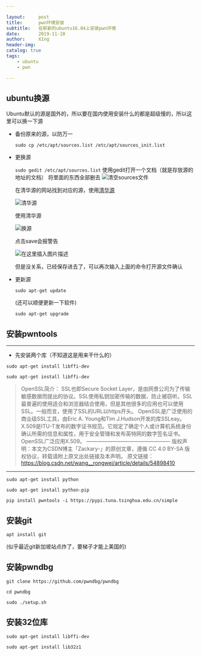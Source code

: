 ```yaml
---

layout:     post
title:      pwn环境安装
subtitle:   在崭新的ubuntu16.04上安装pwn环境
date:       2019-11-10
author:     X1ng
header-img: 
catalog: true
tags:
    - ubuntu
    - pwn

---
```


## ubuntu换源

Ubuntu默认的源是国外的，所以要在国内使用安装什么的都是超级慢的，所以这里可以换一下源

* 备份原来的源，以防万一 
  
  `sudo cp /etc/apt/sources.list /etc/apt/sources_init.list`
  
* 更换源
  
  `sudo gedit /etc/apt/sources.list`
  使用gedit打开一个文档（就是存放源的地址的文档）
  将里面的东西全部删去
  ![清空sources文件](https://img-blog.csdnimg.cn/20191110202055509.png?x-oss-process=image/watermark,type_ZmFuZ3poZW5naGVpdGk,shadow_10,text_aHR0cHM6Ly9ibG9nLmNzZG4ubmV0L3dqeF8xMTAyMTE=,size_16,color_FFFFFF,t_70)
  
  在清华源的网站找到对应的源，使用[清华源](https://mirrors.tuna.tsinghua.edu.cn/help/ubuntu/?spm=a2c4e.10696291.0.0.502319a4Niy7Ii)
  
  ![清华源](https://img-blog.csdnimg.cn/20191110202421265.png?x-oss-process=image/watermark,type_ZmFuZ3poZW5naGVpdGk,shadow_10,text_aHR0cHM6Ly9ibG9nLmNzZG4ubmV0L3dqeF8xMTAyMTE=,size_16,color_FFFFFF,t_70)
  
  使用清华源 
  
  ![换源](https://img-blog.csdnimg.cn/20191110202517812.png?x-oss-process=image/watermark,type_ZmFuZ3poZW5naGVpdGk,shadow_10,text_aHR0cHM6Ly9ibG9nLmNzZG4ubmV0L3dqeF8xMTAyMTE=,size_16,color_FFFFFF,t_70)
  
  点击save会报警告
  
  ![在这里插入图片描述](https://img-blog.csdnimg.cn/20191110203155884.png)
  
  但是没关系，已经保存进去了，可以再次输入上面的命令打开源文件确认
  
* 更新源

  `sudo apt-get update`

  (还可以顺便更新一下软件)

  `sudo apt-get upgrade`

## 安装pwntools

***

* 先安装两个库（不知道这是用来干什么的）

`sudo apt-get install libffi-dev`

`sudo apt-get install libffi-dev`

>OpenSSL简介： 
>  SSL也即Secure Socket Layer，是由网景公司为了传输敏感数据而提出的协议。SSL使用私钥加密传输的数据，防止被窃听。SSL最普遍的使用适合和浏览器结合使用，但是其他很多的应用也可以使用SSL。一般而言，使用了SSL的URL以https开头。  OpenSSL是广泛使用的商业级SSL工具，由Eric A. Young和Tim J.Hudson开发的库SSLeay。  X.509是ITU-T发布的数字证书规范。它规定了确定个人或计算机系统身份确认所需的信息和属性，用于安全管理和发布英特网的数字签名证书。OpenSSL广泛应用X.509。
>————————————————
>版权声明：本文为CSDN博主「Zackary-」的原创文章，遵循 CC 4.0 BY-SA 版权协议，转载请附上原文出处链接及本声明。
>原文链接：https://blog.csdn.net/wang__rongwei/article/details/54898410



***

`sudo apt-get install python`

`sudo apt-get install python-pip`

`pip install pwntools -i https://pypi.tuna.tsinghua.edu.cn/simple`

## 安装git

`apt install git`

 (似乎最近git新加坡站点炸了，要梯子才能上美国的)

## 安装pwndbg

`git clone https://github.com/pwndbg/pwndbg`

`cd pwndbg`

`sudo ./setup.sh`

## 安装32位库

`sudo apt-get install libffi-dev`

`sudo apt-get install lib32z1`

